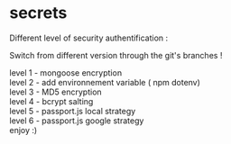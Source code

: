 # secrets

Different level of security authentification :

Switch from different version through the git's branches !

level 1 - mongoose encryption <br>
level 2 - add environnement variable ( npm dotenv)<br>
level 3 - MD5 encryption<br>
level 4 - bcrypt salting<br>
level 5 - passport.js local strategy<br>
level 6 - passport.js google strategy<br>
enjoy :)
